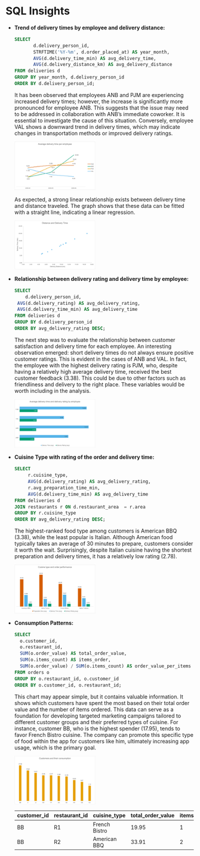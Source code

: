 # SQL Insights

- **Trend of delivery times by employee and delivery distance:**
   ```sql
   SELECT
          d.delivery_person_id,
          STRFTIME('%Y-%m', d.order_placed_at) AS year_month,
          AVG(d.delivery_time_min) AS avg_delivery_time,
          AVG(d.delivery_distance_km) AS avg_delivery_distance
  FROM deliveries d
  GROUP BY year_month, d.delivery_person_id
  ORDER BY d.delivery_person_id;
  ```
  It has been observed that employees ANB and PJM are experiencing increased delivery times; however, the increase is significantly more pronounced for employee ANB. This suggests that the issue may need to be addressed in collaboration with ANB’s immediate coworker. It is essential to investigate the cause of this situation. Conversely, employee VAL shows a downward trend in delivery times, which may indicate changes in transportation methods or improved delivery ratings.

  <img src="../figures/avg_time_employee.png" alt="Average time of delivery by employee" width="45%"/>
  
  <br/>
  
  As expected, a strong linear relationship exists between delivery time and distance traveled. The graph shows that these data can be fitted with a straight line, indicating a linear regression.

  <img src="../figures/distance_time.png" alt="Distance vs time" width="45%"/>

  <br/>

- **Relationship between delivery rating and delivery time by employee:**
   ```sql
  SELECT
       d.delivery_person_id,
	AVG(d.delivery_rating) AS avg_delivery_rating,
	AVG(d.delivery_time_min) AS avg_delivery_time
  FROM deliveries d
  GROUP BY d.delivery_person_id
  ORDER BY avg_delivery_rating DESC;
  ```
  The next step was to evaluate the relationship between customer satisfaction and delivery time for each employee. An interesting observation emerged: short delivery times do not always ensure positive customer ratings. This is evident in the cases of ANB and VAL. In fact, the employee with the highest delivery rating is PJM, who, despite having a relatively high average delivery time, received the best customer feedback (3.38). This could be due to other factors such as friendliness and delivery to the right place. These variables would be worth including in the analysis.

  <img src="../figures/time_rating.png" alt="Time vs rating per employee" width="45%"/>

  <br/>

- **Cuisine Type with rating of the order and delivery time:**
  ```sql
  SELECT
       r.cuisine_type,
       AVG(d.delivery_rating) AS avg_delivery_rating,
       r.avg_preparation_time_min,
       AVG(d.delivery_time_min) AS avg_delivery_time
  FROM deliveries d
  JOIN restaurants r ON d.restaurant_area  = r.area
  GROUP BY r.cuisine_type
  ORDER BY avg_delivery_rating DESC;
  ```

  The highest-ranked food type among customers is American BBQ (3.38), while the least popular is Italian. Although American food typically takes an average of 30 minutes to prepare, customers consider it worth the wait. Surprisingly, despite Italian cuisine having the shortest preparation and delivery times, it has a relatively low rating (2.78).

  <img src="../figures/cuisine.png" alt="cuisine, delivery time and rating" width="45%"/>

  <br/>

- **Consumption Patterns:**
  ```sql
  SELECT
	o.customer_id,
	o.restaurant_id,
	SUM(o.order_value) AS total_order_value,
	SUM(o.items_count) AS items_order,
    SUM(o.order_value) / SUM(o.items_count) AS order_value_per_items
  FROM orders o 
  GROUP BY o.restaurant_id, o.customer_id
  ORDER BY o.customer_id, o.restaurant_id;
  ```
  This chart may appear simple, but it contains valuable information. It shows which customers have spent the most based on their total order value and the number of items ordered. This data can serve as a foundation for developing targeted marketing campaigns tailored to different customer groups and their preferred types of cuisine. For instance, customer BB, who is the highest spender (17.95), tends to favor French Bistro cuisine. The company can promote this specific type of food within the app for customers like him, ultimately increasing app usage, which is the primary goal.

  <img src="../figures/consumption.png" alt="customer consumption" width="45%"/>

  <br/>

  | customer_id | restaurant_id | cuisine_type   | total_order_value | items_order | order_value_per_items |
  |-------------|---------------|----------------|-------------------|-------------|-----------------------|
  | BB          | R1            | French Bistro  | 19.95             | 1           | 19.95                 |
  | BB          | R2            | American BBQ   | 33.91             | 2           | 16.955                |